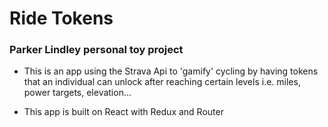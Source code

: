 # Ride Tokens

### Parker Lindley personal toy project

- This is an app using the Strava Api to 'gamify' cycling by having tokens that an individual can unlock after reaching certain levels i.e. miles, power targets, elevation...

- This app is built on React with Redux and Router
